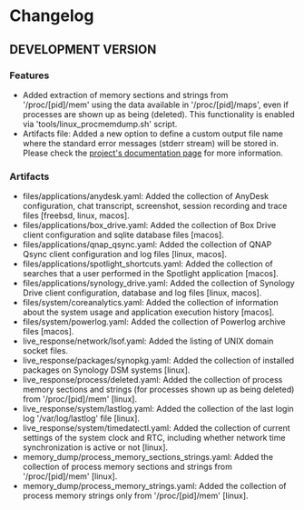 # Changelog

## DEVELOPMENT VERSION

### Features

- Added extraction of memory sections and strings from '/proc/[pid]/mem' using the data available in '/proc/[pid]/maps', even if processes are shown up as being (deleted). This functionality is enabled via 'tools/linux_procmemdump.sh' script.
- Artifacts file: Added a new option to define a custom output file name where the standard error messages (stderr stream) will be stored in. Please check the [project's documentation page](https://tclahr.github.io/uac-docs/collectors/#stderr_output_file) for more information.

### Artifacts

- files/applications/anydesk.yaml: Added the collection of AnyDesk configuration, chat transcript, screenshot, session recording and trace files [freebsd, linux, macos].
- files/applications/box_drive.yaml: Added the collection of Box Drive client configuration and sqlite database files [macos].
- files/applications/qnap_qsync.yaml: Added the collection of QNAP Qsync client configuration and log files [linux, macos].
- files/applications/spotlight_shortcuts.yaml: Added the collection of searches that a user performed in the Spotlight application [macos].
- files/applications/synology_drive.yaml: Added the collection of Synology Drive client configuration, database and log files [linux, macos].
- files/system/coreanalytics.yaml: Added the collection of information about the system usage and application execution history [macos].
- files/system/powerlog.yaml: Added the collection of Powerlog archive files [macos].
- live_response/network/lsof.yaml: Added the listing of UNIX domain socket files.
- live_response/packages/synopkg.yaml: Added the collection of installed packages on Synology DSM systems [linux].
- live_response/process/deleted.yaml: Added the collection of process memory sections and strings (for processes shown up as being deleted) from '/proc/[pid]/mem' [linux].
- live_response/system/lastlog.yaml: Added the collection of the last login log '/var/log/lastlog' file [linux].
- live_response/system/timedatectl.yaml: Added the collection of current settings of the system clock and RTC, including whether network time synchronization is active or not [linux].
- memory_dump/process_memory_sections_strings.yaml: Added the collection of process memory sections and strings from '/proc/[pid]/mem' [linux].
- memory_dump/process_memory_strings.yaml: Added the collection of process memory strings only from '/proc/[pid]/mem' [linux].